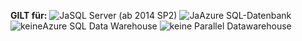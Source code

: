 **GILT für:** ![Ja](media/yes.png)SQL Server (ab 2014 SP2) ![Ja](media/yes.png)Azure SQL-Datenbank ![keine](media/no.png)Azure SQL Data Warehouse ![keine](media/no.png) Parallel Datawarehouse 

